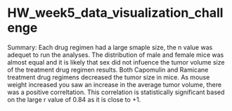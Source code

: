 # HW_week5_data_visualization_challenge
Summary:
Each drug regimen had a large smaple size, the n value was adequet to run the analyses. The distribution of male and female mice was almost equal and it is likely that sex did not infuence the tumor volume size of the treatment drug regimen results. Both Capomulin and Ramicane treatment drug regimens decreased the tumor size in mice. As mouse weight increased you saw an increase in the average tumor volume, there was a positive correltation. This correlation is statistically significant based on the large r value of 0.84 as it is close to +1.
